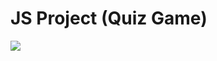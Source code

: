 # JS Project (Quiz Game)
<img src ="https://postfiles.pstatic.net/MjAxOTA1MTNfMTQ5/MDAxNTU3NzUxNzM4MDQ3.pNHdBnd5cWwDwp6sFBW2BnwVfESkTDnugyb1AlyxYY8g.fjgiNRDvTq5Tpy-fTrnr4nl_1MNcw9tLmtuURV9miJUg.PNG.jsh2583/%ED%80%B4%EC%A6%88_%EC%8B%9C%EC%9E%91_%ED%99%94%EB%A9%B4.png?type=w773"/>
